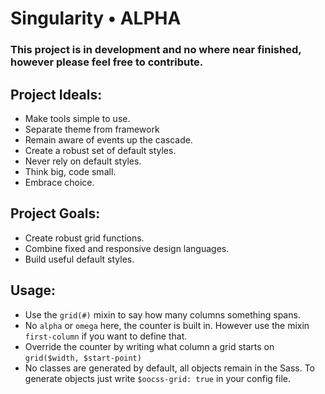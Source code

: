# Singularity • ALPHA

### This project is in development and no where near finished, however please feel free to contribute.

## Project Ideals:

* Make tools simple to use.
* Separate theme from framework
* Remain aware of events up the cascade.
* Create a robust set of default styles.
* Never rely on default styles.
* Think big, code small.
* Embrace choice.

## Project Goals:

* Create robust grid functions.
* Combine fixed and responsive design languages.
* Build useful default styles.

## Usage:

* Use the `grid(#)` mixin to say how many columns something spans.
* No `alpha` or `omega` here, the counter is built in. However use the mixin `first-column` if you want to define that.
* Override the counter by writing what column a grid starts on `grid($width, $start-point)`
* No classes are generated by default, all objects remain in the Sass. To generate objects just write `$oocss-grid: true` in your config file.